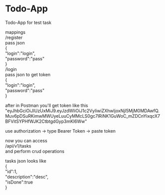 # Todo-App
Todo-App for test task

mappings <br>
/register <br>
pass json <br>
{ <br>
"login":"login", <br>
"password":"pass" <br>
} <br>
/login <br>
pass json to get token <br>
{ <br>
"login":"login", <br>
"password":"pass" <br>
} <br>

after in Postman you'll get token like this <br>
"eyJhbGciOiJIUzUxMiJ9.eyJzdWIiOiJ1c2VyIiwiZXhwIjoxNjI5MjM0MDAwfQ.Muv6pDSuRKimwMWUyeLuuCyMMcLS0gc7lRiNK1GuWoC_mZDCnYixqcX7BFVitSYPHfWJK2CtbtgdGyp3mKl6Ww" <br>

use authorization -> type Bearer Token -> paste token <br>

now you can access <br>
/api/v1/tasks <br>
and perform crud operations <br>

tasks json looks like <br>
{ <br>
"id":1, <br>
"description":"desc", <br>
"isDone":true <br>
} <br>
